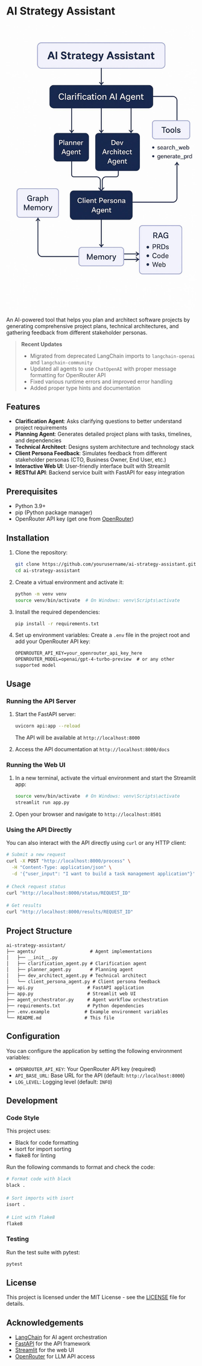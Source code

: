 # AI Strategy Assistant

![Project Architecture](assets/images/IMG-20250629-WA0000.jpg)

An AI-powered tool that helps you plan and architect software projects by generating comprehensive project plans, technical architectures, and gathering feedback from different stakeholder personas.

> **Recent Updates**
> - Migrated from deprecated LangChain imports to `langchain-openai` and `langchain-community`
> - Updated all agents to use `ChatOpenAI` with proper message formatting for OpenRouter API
> - Fixed various runtime errors and improved error handling
> - Added proper type hints and documentation

## Features

- **Clarification Agent**: Asks clarifying questions to better understand project requirements
- **Planning Agent**: Generates detailed project plans with tasks, timelines, and dependencies
- **Technical Architect**: Designs system architecture and technology stack
- **Client Persona Feedback**: Simulates feedback from different stakeholder personas (CTO, Business Owner, End User, etc.)
- **Interactive Web UI**: User-friendly interface built with Streamlit
- **RESTful API**: Backend service built with FastAPI for easy integration

## Prerequisites

- Python 3.9+
- pip (Python package manager)
- OpenRouter API key (get one from [OpenRouter](https://openrouter.ai/))

## Installation

1. Clone the repository:
   ```bash
   git clone https://github.com/yourusername/ai-strategy-assistant.git
   cd ai-strategy-assistant
   ```

2. Create a virtual environment and activate it:
   ```bash
   python -m venv venv
   source venv/bin/activate  # On Windows: venv\Scripts\activate
   ```

3. Install the required dependencies:
   ```bash
   pip install -r requirements.txt
   ```

4. Set up environment variables:
   Create a `.env` file in the project root and add your OpenRouter API key:
   ```
   OPENROUTER_API_KEY=your_openrouter_api_key_here
   OPENROUTER_MODEL=openai/gpt-4-turbo-preview  # or any other supported model
   ```

## Usage

### Running the API Server

1. Start the FastAPI server:
   ```bash
   uvicorn api:app --reload
   ```
   The API will be available at `http://localhost:8000`

2. Access the API documentation at `http://localhost:8000/docs`

### Running the Web UI

1. In a new terminal, activate the virtual environment and start the Streamlit app:
   ```bash
   source venv/bin/activate  # On Windows: venv\Scripts\activate
   streamlit run app.py
   ```

2. Open your browser and navigate to `http://localhost:8501`

### Using the API Directly

You can also interact with the API directly using `curl` or any HTTP client:

```bash
# Submit a new request
curl -X POST "http://localhost:8000/process" \
  -H "Content-Type: application/json" \
  -d '{"user_input": "I want to build a task management application"}'

# Check request status
curl "http://localhost:8000/status/REQUEST_ID"

# Get results
curl "http://localhost:8000/results/REQUEST_ID"
```

## Project Structure

```
ai-strategy-assistant/
├── agents/                    # Agent implementations
│   ├── __init__.py
│   ├── clarification_agent.py # Clarification agent
│   ├── planner_agent.py       # Planning agent
│   ├── dev_architect_agent.py # Technical architect
│   └── client_persona_agent.py # Client persona feedback
├── api.py                    # FastAPI application
├── app.py                    # Streamlit web UI
├── agent_orchestrator.py     # Agent workflow orchestration
├── requirements.txt          # Python dependencies
├── .env.example             # Example environment variables
└── README.md                # This file
```

## Configuration

You can configure the application by setting the following environment variables:

- `OPENROUTER_API_KEY`: Your OpenRouter API key (required)
- `API_BASE_URL`: Base URL for the API (default: `http://localhost:8000`)
- `LOG_LEVEL`: Logging level (default: `INFO`)

## Development

### Code Style

This project uses:
- Black for code formatting
- isort for import sorting
- flake8 for linting

Run the following commands to format and check the code:

```bash
# Format code with black
black .

# Sort imports with isort
isort .

# Lint with flake8
flake8
```

### Testing

Run the test suite with pytest:

```bash
pytest
```

## License

This project is licensed under the MIT License - see the [LICENSE](LICENSE) file for details.

## Acknowledgements

- [LangChain](https://www.langchain.com/) for AI agent orchestration
- [FastAPI](https://fastapi.tiangolo.com/) for the API framework
- [Streamlit](https://streamlit.io/) for the web UI
- [OpenRouter](https://openrouter.ai/) for LLM API access